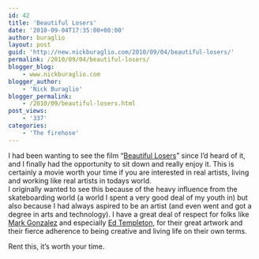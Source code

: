```yaml
---
id: 42
title: 'Beautiful Losers'
date: '2010-09-04T17:35:00+00:00'
author: buraglio
layout: post
guid: 'http://new.nickburaglio.com/2010/09/04/beautiful-losers/'
permalink: /2010/09/04/beautiful-losers/
blogger_blog:
    - www.nickburaglio.com
blogger_author:
    - 'Nick Buraglio'
blogger_permalink:
    - /2010/09/beautiful-losers.html
post_views:
    - '337'
categories:
    - 'The firehose'
---
```


I had been wanting to see the film “[Beautiful Losers](http://www.beautifullosers.com/)” since I’d heard of it, and I finally had the opportunity to sit down and really enjoy it. This is certainly a movie worth your time if you are interested in real artists, living and working like real artists in todays world.   
I originally wanted to see this because of the heavy influence from the skateboarding world (a world I spent a very good deal of my youth in) but also because I had always aspired to be an artist (and even went and got a degree in arts and technology). I have a great deal of respect for folks like [Mark Gonzalez](http://en.wikipedia.org/wiki/Mark_Gonzales) and especially [Ed Templeton](http://en.wikipedia.org/wiki/Ed_Templeton), for their great artwork and their fierce adherence to being creative and living life on their own terms.

Rent this, it’s worth your time.